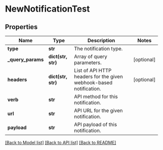 # NewNotificationTest

## Properties
Name | Type | Description | Notes
------------ | ------------- | ------------- | -------------
**type** | **str** | The notification type. | 
**_query_params** | **dict(str, str)** | Array of query parameters. | [optional] 
**headers** | **dict(str, str)** | List of API HTTP headers for the given webhook-based notification. | [optional] 
**verb** | **str** | API method for this notification. | 
**url** | **str** | API URL for the given notification. | 
**payload** | **str** | API payload of this notification. | 

[[Back to Model list]](../README.md#documentation-for-models) [[Back to API list]](../README.md#documentation-for-api-endpoints) [[Back to README]](../README.md)


